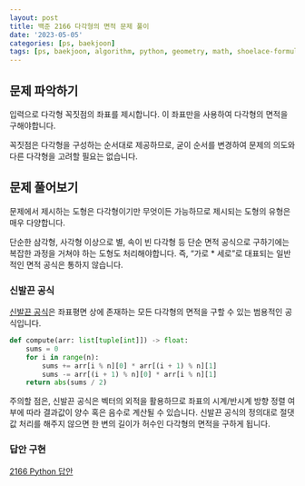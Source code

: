 ```yaml
---
layout: post
title: 백준 2166 다각형의 면적 문제 풀이
date: '2023-05-05'
categories: [ps, baekjoon]
tags: [ps, baekjoon, algorithm, python, geometry, math, shoelace-formula]
---
```


## 문제 파악하기

입력으로 다각형 꼭짓점의 좌표를 제시합니다. 이 좌표만을 사용하여 다각형의 면적을 구해야합니다.

꼭짓점은 다각형을 구성하는 순서대로 제공하므로, 굳이 순서를 변경하여 문제의 의도와 다른 다각형을 고려할 필요는 없습니다.

## 문제 풀어보기

문제에서 제시하는 도형은 다각형이기만 무엇이든 가능하므로 제시되는 도형의 유형은 매우 다양합니다.

단순한 삼각형, 사각형 이상으로 별, 속이 빈 다각형 등 단순 면적 공식으로 구하기에는 복잡한 과정을 거쳐야 하는 도형도 처리해야합니다. 즉, “가로 * 세로”로 대표되는 일반적인 면적 공식은 통하지 않습니다.

### 신발끈 공식

[신발끈 공식](https://ko.wikipedia.org/wiki/신발끈_공식)은 좌표평면 상에 존재하는 모든 다각형의 면적을 구할 수 있는 범용적인 공식입니다.

```python
def compute(arr: list[tuple[int]]) -> float:
    sums = 0
    for i in range(n):
        sums += arr[i % n][0] * arr[(i + 1) % n][1]
        sums -= arr[(i + 1) % n][0] * arr[i % n][1]
    return abs(sums / 2)
```

주의할 점은, 신발끈 공식은 벡터의 외적을 활용하므로 좌표의 시계/반시계 방향 정렬 여부에 따라 결과값이 양수 혹은 음수로 계산될 수 있습니다. 신발끈 공식의 정의대로 절댓값 처리를 해주지 않으면 한 변의 길이가 허수인 다각형의 면적을 구하게 됩니다.

### 답안 구현

[2166 Python 답안](https://github.com/ShapeLayer/training/blob/main/tasks/online_judge/baekjoon/python/2166.py)
